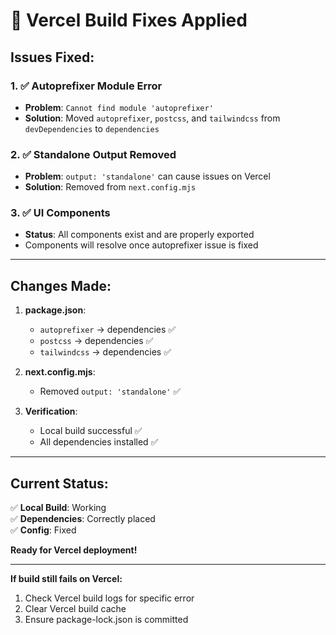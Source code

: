 # 🔧 **Vercel Build Fixes Applied**

## **Issues Fixed:**

### 1. ✅ **Autoprefixer Module Error**
- **Problem**: `Cannot find module 'autoprefixer'`
- **Solution**: Moved `autoprefixer`, `postcss`, and `tailwindcss` from `devDependencies` to `dependencies`

### 2. ✅ **Standalone Output Removed**
- **Problem**: `output: 'standalone'` can cause issues on Vercel
- **Solution**: Removed from `next.config.mjs`

### 3. ✅ **UI Components**
- **Status**: All components exist and are properly exported
- Components will resolve once autoprefixer issue is fixed

---

## **Changes Made:**

1. **package.json**:
   - `autoprefixer` → dependencies ✅
   - `postcss` → dependencies ✅
   - `tailwindcss` → dependencies ✅

2. **next.config.mjs**:
   - Removed `output: 'standalone'` ✅

3. **Verification**:
   - Local build successful ✅
   - All dependencies installed ✅

---

## **Current Status:**

✅ **Local Build**: Working  
✅ **Dependencies**: Correctly placed  
✅ **Config**: Fixed  

**Ready for Vercel deployment!**

---

**If build still fails on Vercel:**
1. Check Vercel build logs for specific error
2. Clear Vercel build cache
3. Ensure package-lock.json is committed

